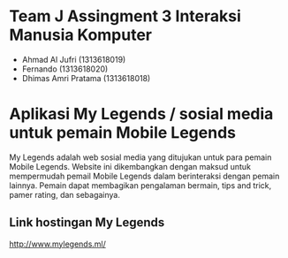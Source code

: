 # Team J Assingment 3 Interaksi Manusia Komputer

- Ahmad Al Jufri (1313618019)
- Fernando (1313618020)
- Dhimas Amri Pratama (1313618018)

# Aplikasi My Legends / sosial media untuk pemain Mobile Legends

My Legends adalah web sosial media yang ditujukan untuk para pemain Mobile Legends. Website ini dikembangkan dengan maksud untuk mempermudah pemail Mobile Legends dalam berinteraksi dengan pemain lainnya. Pemain dapat membagikan pengalaman bermain, tips and trick, pamer rating, dan sebagainya.

## Link hostingan My Legends

http://www.mylegends.ml/

